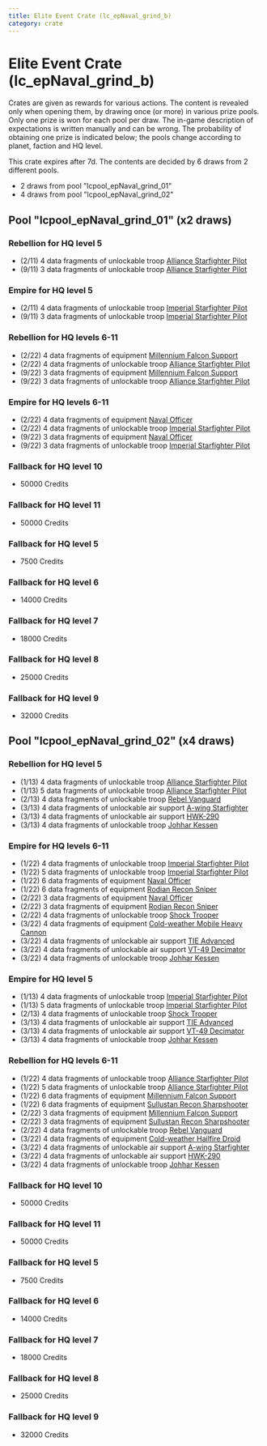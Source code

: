 ```yaml
---
title: Elite Event Crate (lc_epNaval_grind_b)
category: crate
---
```


# Elite Event Crate (lc_epNaval_grind_b)

Crates are given as rewards for various actions. The content is revealed only when opening them, by drawing once (or more) in various prize pools. Only one prize is won for each pool per draw. The in-game description of expectations is written manually and can be wrong. The probability of obtaining one prize is indicated below; the pools change according to planet, faction and HQ level.

This crate expires after 7d. The contents are decided by 6 draws from 2 different pools.
  * 2 draws from pool "lcpool_epNaval_grind_01"
  * 4 draws from pool "lcpool_epNaval_grind_02"

## Pool "lcpool_epNaval_grind_01" (x2 draws)

### Rebellion for HQ level 5

  * (2/11) 4 data fragments of unlockable troop [Alliance Starfighter Pilot](XWingPilot)
  * (9/11) 3 data fragments of unlockable troop [Alliance Starfighter Pilot](XWingPilot)

### Empire for HQ level 5

  * (2/11) 4 data fragments of unlockable troop [Imperial Starfighter Pilot](TiePilot)
  * (9/11) 3 data fragments of unlockable troop [Imperial Starfighter Pilot](TiePilot)

### Rebellion for HQ levels 6-11

  * (2/22) 4 data fragments of equipment [Millennium Falcon Support](eqpRebelChewie)
  * (2/22) 4 data fragments of unlockable troop [Alliance Starfighter Pilot](XWingPilot)
  * (9/22) 3 data fragments of equipment [Millennium Falcon Support](eqpRebelChewie)
  * (9/22) 3 data fragments of unlockable troop [Alliance Starfighter Pilot](XWingPilot)

### Empire for HQ levels 6-11

  * (2/22) 4 data fragments of equipment [Naval Officer](eqpEmpireNavalOfficer)
  * (2/22) 4 data fragments of unlockable troop [Imperial Starfighter Pilot](TiePilot)
  * (9/22) 3 data fragments of equipment [Naval Officer](eqpEmpireNavalOfficer)
  * (9/22) 3 data fragments of unlockable troop [Imperial Starfighter Pilot](TiePilot)

### Fallback for HQ level 10

  * 50000 Credits

### Fallback for HQ level 11

  * 50000 Credits

### Fallback for HQ level 5

  * 7500 Credits

### Fallback for HQ level 6

  * 14000 Credits

### Fallback for HQ level 7

  * 18000 Credits

### Fallback for HQ level 8

  * 25000 Credits

### Fallback for HQ level 9

  * 32000 Credits

## Pool "lcpool_epNaval_grind_02" (x4 draws)

### Rebellion for HQ level 5

  * (1/13) 4 data fragments of unlockable troop [Alliance Starfighter Pilot](XWingPilot)
  * (1/13) 5 data fragments of unlockable troop [Alliance Starfighter Pilot](XWingPilot)
  * (2/13) 4 data fragments of unlockable troop [Rebel Vanguard](Vanguard)
  * (3/13) 4 data fragments of unlockable air support [A-wing Starfighter](AWing)
  * (3/13) 4 data fragments of unlockable air support [HWK-290](HWK290)
  * (3/13) 4 data fragments of unlockable troop [Johhar Kessen](RebelJohhar)

### Empire for HQ levels 6-11

  * (1/22) 4 data fragments of unlockable troop [Imperial Starfighter Pilot](TiePilot)
  * (1/22) 5 data fragments of unlockable troop [Imperial Starfighter Pilot](TiePilot)
  * (1/22) 6 data fragments of equipment [Naval Officer](eqpEmpireNavalOfficer)
  * (1/22) 6 data fragments of equipment [Rodian Recon Sniper](eqpEmpireRodian)
  * (2/22) 3 data fragments of equipment [Naval Officer](eqpEmpireNavalOfficer)
  * (2/22) 3 data fragments of equipment [Rodian Recon Sniper](eqpEmpireRodian)
  * (2/22) 4 data fragments of unlockable troop [Shock Trooper](Shock)
  * (3/22) 4 data fragments of equipment [Cold-weather Mobile Heavy Cannon](eqpEmpireArcticMHC)
  * (3/22) 4 data fragments of unlockable air support [TIE Advanced](TieAdvanced)
  * (3/22) 4 data fragments of unlockable air support [VT-49 Decimator](VT49)
  * (3/22) 4 data fragments of unlockable troop [Johhar Kessen](EmpireJohhar)

### Empire for HQ level 5

  * (1/13) 4 data fragments of unlockable troop [Imperial Starfighter Pilot](TiePilot)
  * (1/13) 5 data fragments of unlockable troop [Imperial Starfighter Pilot](TiePilot)
  * (2/13) 4 data fragments of unlockable troop [Shock Trooper](Shock)
  * (3/13) 4 data fragments of unlockable air support [TIE Advanced](TieAdvanced)
  * (3/13) 4 data fragments of unlockable air support [VT-49 Decimator](VT49)
  * (3/13) 4 data fragments of unlockable troop [Johhar Kessen](EmpireJohhar)

### Rebellion for HQ levels 6-11

  * (1/22) 4 data fragments of unlockable troop [Alliance Starfighter Pilot](XWingPilot)
  * (1/22) 5 data fragments of unlockable troop [Alliance Starfighter Pilot](XWingPilot)
  * (1/22) 6 data fragments of equipment [Millennium Falcon Support](eqpRebelChewie)
  * (1/22) 6 data fragments of equipment [Sullustan Recon Sharpshooter](eqpRebelSullustan)
  * (2/22) 3 data fragments of equipment [Millennium Falcon Support](eqpRebelChewie)
  * (2/22) 3 data fragments of equipment [Sullustan Recon Sharpshooter](eqpRebelSullustan)
  * (2/22) 4 data fragments of unlockable troop [Rebel Vanguard](Vanguard)
  * (3/22) 4 data fragments of equipment [Cold-weather Hailfire Droid](eqpRebelArcticHailfire)
  * (3/22) 4 data fragments of unlockable air support [A-wing Starfighter](AWing)
  * (3/22) 4 data fragments of unlockable air support [HWK-290](HWK290)
  * (3/22) 4 data fragments of unlockable troop [Johhar Kessen](RebelJohhar)

### Fallback for HQ level 10

  * 50000 Credits

### Fallback for HQ level 11

  * 50000 Credits

### Fallback for HQ level 5

  * 7500 Credits

### Fallback for HQ level 6

  * 14000 Credits

### Fallback for HQ level 7

  * 18000 Credits

### Fallback for HQ level 8

  * 25000 Credits

### Fallback for HQ level 9

  * 32000 Credits